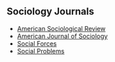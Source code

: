 <title>"My list of sociology journals"</title>

## Sociology Journals

* [American Sociological Review](http://asr.sagepub.com)
* [American Journal of Sociology](http://www.journals.uchicago.edu/toc/ajs/current)
* [Social Forces](https://sf.oxfordjournals.org)
* [Social Problems](http://socpro.oxfordjournals.org)




